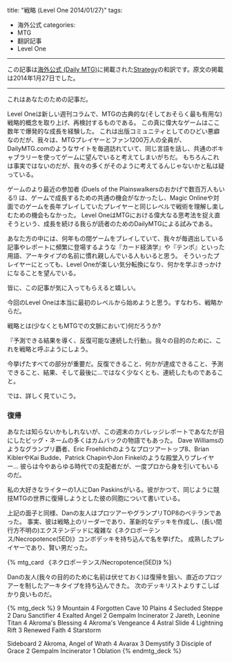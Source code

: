 title: "戦略 (Level One 2014/01/27)"
tags:
  - 海外公式
categories:
  - MTG
  - 翻訳記事
  - Level One
---

この記事は[海外公式 (Daily MTG)](http://archive.wizards.com/Magic/Magazine/Default.aspx)に掲載された[Strategy](http://archive.wizards.com/Magic/magazine/Article.aspx?x=mtg/daily/lo/284)の和訳です。原文の掲載は2014年1月27日でした。

<!-- more -->

----

これはあなたのための記事だ。

Level Oneは新しい週刊コラムで、MTGの古典的な(そしておそらく最も有用な)戦略的概念を取り上げ、再検討するものである。
この真に偉大なゲームはここ数年で爆発的な成長を経験した。
これは出版コミュニティとしてのひどい悪癖なのだが、我々は、MTGプレイヤーとファン1200万人の全員が、DailyMTG.comのようなサイトを毎週訪れていて、同じ言語を話し、共通のボキャブラリーを使ってゲームに望んでいると考えてしまいがちだ。
もちろんこれは事実ではないのだが、我々の多くがそのように考えてるんじゃないかと私は疑っている。

ゲームのより最近の参加者 (Duels of the Plainswalkersのおかげで数百万人もいる!) は、ゲームで成長するための共通の機会がなかったし、Magic Onlineや対面でのゲームを長年プレイしていたプレイヤーと同じレベルで戦術を理解し楽しむための機会もなかった。
Level OneはMTGにおける偉大なる思考法を捉え直そうという、成長を続ける我らが読者のためのDailyMTGによる試みである。

あなた方の中には、何年もの間ゲームをプレイしていて、我々が毎週出している記事やレポートに頻繁に登場するような『カード経済学』や『テンポ』といった用語、アーキタイプの名前に慣れ親しんでいる人もいると思う。
そういったプレイヤーにとっても、Level Oneが楽しい気分転換になり、何かを学ぶきっかけになることを望んでいる。

皆に、この記事が気に入ってもらえると嬉しい。

今回のLevel Oneは本当に最初のレベルから始めようと思う。すなわち、戦略からだ。

戦略とは(少なくともMTGでの文脈において)何だろうか?

『予測できる結果を導く、反復可能な連続した行動』。我々の目的のために、これを戦略と呼ぶようにしよう。

今挙げたすべての部分が重要だ。反復できること、何かが達成できること、予測できること、結果、そして最後に…ではなく少なくとも、連続したものであること。

では、詳しく見ていこう。

### 復帰

あなたは知らないかもしれないが、この週末のカバレッジレポートであなたが目にしたビッグ・ネームの多くはカムバックの物語でもあった。
Dave Williamsのようなグランプリ覇者、Eric Froehlichのようなプロツアートップ8、Brian KiblerやKai Budde、Patrick ChapinやJon Finkelのような殿堂入りプレイヤー…
彼らは今やあらゆる時代での支配者だが、一度プロから身を引いてもいるのだ。

私の大好きなライターの1人にDan Paskinsがいる。彼がかつて、同じように競技MTGの世界に復帰しようとした彼の同胞について書いている。

上記の面子と同様、Danの友人はプロツアーやグランプリTOP8のベテランであった。
事実、彼は戦略上のリーダーであり、革新的なデッキを作成し、(長い間行方不明の)エクステンデッドに複雑な《ネクロポーテンス/Necropotence(5ED)》コンボデッキを持ち込んで名を挙げた。
成熟したプレイヤーであり、賢い男だった。

{% mtg_card 《ネクロポーテンス/Necropotence(5ED)》 %}

Danの友人(我々の目的のために名前は伏せておく)は復帰を狙い、直近のプロツアーを制したアーキタイプを持ち込んできた。
次のデッキリストよりすこしばかり良いものだ。

{% mtg_deck %}
9 Mountain
4 Forgotten Cave
10 Plains
4 Secluded Steppe
2 Daru Sanctifier
4 Exalted Angel
2 Gempalm Incinerator
2 Jareth, Leonine Titan
4 Akroma's Blessing
4 Akroma's Vengeance
4 Astral Slide
4 Lightning Rift
3 Renewed Faith
4 Starstorm

Sideboard
2 Akroma, Angel of Wrath
4 Avarax
3 Demystify
3 Disciple of Grace
2 Gempalm Incinerator
1 Oblation
{% endmtg_deck %}


